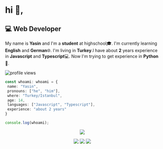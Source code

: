 # hi 👋,

## 💻 Web Developer

My name is **Yasin** and I'm a **student** at highschool🎓. I'm currently learning **English** and **German**🌐. I'm living in **Turkey**.I have about **2** years experience in **Javascript** and **Typescript**💻. Now I'm trying to get experience in **Python**📘.

![profile views](https://komarev.com/ghpvc/?username=healthpackdev&style=flat-square)

```ts
const whoami: whoami = {
 name: "Yasin",
 pronouns: ["he", "him"],
 where: "Turkey/Istanbul",
 age: 14,
 languages: ["Javascript", "Typescript"],
 experience: "about 2 years"
}

console.log(whoami);
```

<p align="center">
  <a href="https://skillicons.dev">
    <img src="https://skillicons.dev/icons?i=js,ts,py,react,nextjs,git,docker,express,fastapi,github,html,css,linux,mongodb,nodejs,tailwind,vscode,webpack" />
  </a>
</p>


<p align="center">
    <img src="https://github-readme-stats.vercel.app/api?username=healthpackdev&show_icons=true&hide_title=true&theme=dark&count_private=true&include_all_commits=true&hide_border=true" />
    <img src="https://github-readme-stats.vercel.app/api/top-langs/?username=healthpackdev&layout=compact&theme=dark&count_private=true&include_all_commits=true&hide_border=true&langs_count=10" />
    <img src="https://github-profile-trophy.vercel.app/?username=healthpackdev&theme=nord&row=1" />
</p>
